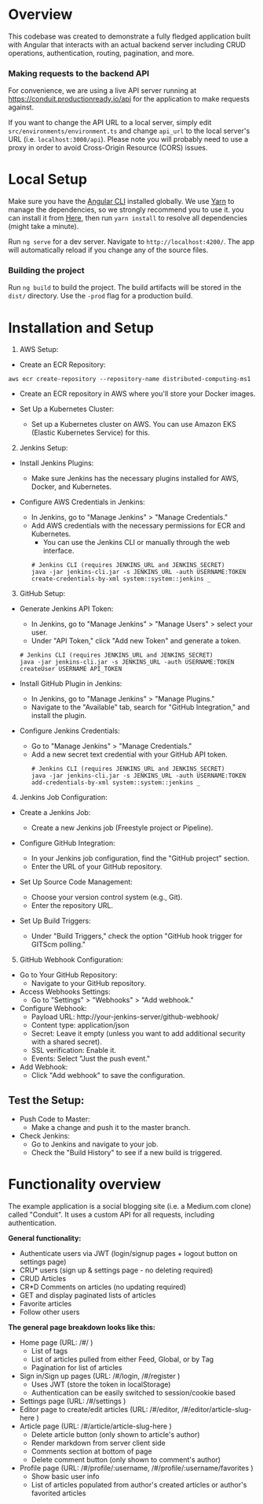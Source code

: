 # Overview

This codebase was created to demonstrate a fully fledged application built with Angular that interacts with an actual backend server including CRUD operations, authentication, routing, pagination, and more. 

### Making requests to the backend API

For convenience, we are using a live API server running at https://conduit.productionready.io/api for the application to make requests against.

If you want to change the API URL to a local server, simply edit `src/environments/environment.ts` and change `api_url` to the local server's URL (i.e. `localhost:3000/api`). Please note you will probably need to use a proxy in order to avoid Cross-Origin Resource (CORS) issues. 


# Local Setup

Make sure you have the [Angular CLI](https://github.com/angular/angular-cli#installation) installed globally. We use [Yarn](https://yarnpkg.com) to manage the dependencies, so we strongly recommend you to use it. you can install it from [Here](https://yarnpkg.com/en/docs/install), then run `yarn install` to resolve all dependencies (might take a minute).

Run `ng serve` for a dev server. Navigate to `http://localhost:4200/`. The app will automatically reload if you change any of the source files.

### Building the project

Run `ng build` to build the project. The build artifacts will be stored in the `dist/` directory. Use the `-prod` flag for a production build.

# Installation and Setup

1. AWS Setup:
* Create an ECR Repository:
```
aws ecr create-repository --repository-name distributed-computing-ms1
```

* Create an ECR repository in AWS where you'll store your Docker images.

* Set Up a Kubernetes Cluster:
  * Set up a Kubernetes cluster on AWS. You can use Amazon EKS (Elastic Kubernetes Service) for this.

2. Jenkins Setup:
* Install Jenkins Plugins:
  * Make sure Jenkins has the necessary plugins installed for AWS, Docker, and Kubernetes.

* Configure AWS Credentials in Jenkins:
  * In Jenkins, go to "Manage Jenkins" > "Manage Credentials."
  * Add AWS credentials with the necessary permissions for ECR and Kubernetes.
    * You can use the Jenkins CLI or manually through the web interface.
    ```
    # Jenkins CLI (requires JENKINS_URL and JENKINS_SECRET)
    java -jar jenkins-cli.jar -s JENKINS_URL -auth USERNAME:TOKEN create-credentials-by-xml system::system::jenkins _
    ```

3. GitHub Setup:
* Generate Jenkins API Token:
  * In Jenkins, go to "Manage Jenkins" > "Manage Users" > select your user.
  * Under "API Token," click "Add new Token" and generate a token.
  ```
  # Jenkins CLI (requires JENKINS_URL and JENKINS_SECRET)
  java -jar jenkins-cli.jar -s JENKINS_URL -auth USERNAME:TOKEN createUser USERNAME API_TOKEN
  ```

* Install GitHub Plugin in Jenkins:
  * In Jenkins, go to "Manage Jenkins" > "Manage Plugins."
  * Navigate to the "Available" tab, search for "GitHub Integration," and install the plugin.

* Configure Jenkins Credentials:
  * Go to "Manage Jenkins" > "Manage Credentials."
  * Add a new secret text credential with your GitHub API token.
    ```
    # Jenkins CLI (requires JENKINS_URL and JENKINS_SECRET)
    java -jar jenkins-cli.jar -s JENKINS_URL -auth USERNAME:TOKEN add-credentials-by-xml system::system::jenkins _
    ```

4. Jenkins Job Configuration:
* Create a Jenkins Job:
  * Create a new Jenkins job (Freestyle project or Pipeline).

* Configure GitHub Integration:
  * In your Jenkins job configuration, find the "GitHub project" section.
  * Enter the URL of your GitHub repository.

* Set Up Source Code Management:
  * Choose your version control system (e.g., Git).
  * Enter the repository URL.

* Set Up Build Triggers:
  * Under "Build Triggers," check the option "GitHub hook trigger for GITScm polling."

5. GitHub Webhook Configuration:
* Go to Your GitHub Repository:
  * Navigate to your GitHub repository.
* Access Webhooks Settings:
  * Go to "Settings" > "Webhooks" > "Add webhook."
* Configure Webhook:
  * Payload URL: http://your-jenkins-server/github-webhook/
  * Content type: application/json
  * Secret: Leave it empty (unless you want to add additional security with a shared secret).
  * SSL verification: Enable it.
  * Events: Select "Just the push event."
* Add Webhook:
  * Click "Add webhook" to save the configuration.

## Test the Setup:
* Push Code to Master:
  * Make a change and push it to the master branch.
* Check Jenkins:
  * Go to Jenkins and navigate to your job.
  * Check the "Build History" to see if a new build is triggered.


# Functionality overview

The example application is a social blogging site (i.e. a Medium.com clone) called "Conduit". It uses a custom API for all requests, including authentication.

**General functionality:**

- Authenticate users via JWT (login/signup pages + logout button on settings page)
- CRU\* users (sign up & settings page - no deleting required)
- CRUD Articles
- CR\*D Comments on articles (no updating required)
- GET and display paginated lists of articles
- Favorite articles
- Follow other users

**The general page breakdown looks like this:**

- Home page (URL: /#/ )
  - List of tags
  - List of articles pulled from either Feed, Global, or by Tag
  - Pagination for list of articles
- Sign in/Sign up pages (URL: /#/login, /#/register )
  - Uses JWT (store the token in localStorage)
  - Authentication can be easily switched to session/cookie based
- Settings page (URL: /#/settings )
- Editor page to create/edit articles (URL: /#/editor, /#/editor/article-slug-here )
- Article page (URL: /#/article/article-slug-here )
  - Delete article button (only shown to article's author)
  - Render markdown from server client side
  - Comments section at bottom of page
  - Delete comment button (only shown to comment's author)
- Profile page (URL: /#/profile/:username, /#/profile/:username/favorites )
  - Show basic user info
  - List of articles populated from author's created articles or author's favorited articles

<br />

